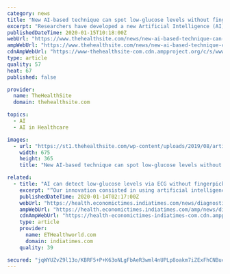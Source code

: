 ```yaml
---
category: news
title: "New AI-based technique can spot low-glucose levels without fingerprick test"
excerpt: "Researchers have developed a new Artificial Intelligence (AI)-based technique ... Basing on this information, clinicians can adapt the therapy to each individual,” the authors wrote."
publishedDateTime: 2020-01-15T10:18:00Z
webUrl: "https://www.thehealthsite.com/news/new-ai-based-technique-can-spot-low-glucose-levels-without-fingerprick-test-722291/"
ampWebUrl: "https://www.thehealthsite.com/news/new-ai-based-technique-can-spot-low-glucose-levels-without-fingerprick-test-722291/amp/"
cdnAmpWebUrl: "https://www-thehealthsite-com.cdn.ampproject.org/c/s/www.thehealthsite.com/news/new-ai-based-technique-can-spot-low-glucose-levels-without-fingerprick-test-722291/amp/"
type: article
quality: 57
heat: 67
published: false

provider:
  name: TheHealthSite
  domain: thehealthsite.com

topics:
  - AI
  - AI in Healthcare

images:
  - url: "https://st1.thehealthsite.com/wp-content/uploads/2019/08/artificial-intelligence-for-kidney-failure.jpg"
    width: 675
    height: 365
    title: "New AI-based technique can spot low-glucose levels without fingerprick test"

related:
  - title: "AI can detect low-glucose levels via ECG without fingerpick test"
    excerpt: "“Our innovation consisted in using artificial intelligence for automatic detecting ... Likewise, personalised therapy based on our system could be more effective than current approaches."
    publishedDateTime: 2020-01-14T02:17:00Z
    webUrl: "https://health.economictimes.indiatimes.com/news/diagnostics/ai-can-detect-low-glucose-levels-via-ecg-without-fingerpick-test/73236467"
    ampWebUrl: "https://health.economictimes.indiatimes.com/amp/news/diagnostics/ai-can-detect-low-glucose-levels-via-ecg-without-fingerpick-test/73236467"
    cdnAmpWebUrl: "https://health-economictimes-indiatimes-com.cdn.ampproject.org/c/s/health.economictimes.indiatimes.com/amp/news/diagnostics/ai-can-detect-low-glucose-levels-via-ecg-without-fingerpick-test/73236467"
    type: article
    provider:
      name: ETHealthworld.com
      domain: indiatimes.com
    quality: 39

secured: "jqWYUZvZ9l13o/KBRF5+P+K63oNLgFbAeR3wml4nUPLp8oakm7iZExFhCNBucL3voMy0qhGVxgyD6v4cneDQnEgmoCaVhmpuAsggiG4xP15ncYoeTdf8W4220EhHsf/lEKu7RzKL0mFmCjQjsDd/+99I2RH4nIZToVdaz8VHtnebz0XgByXOHeph6JCPzOj9l63pAvXbVDcFNgP6G+1mzidS012Rsc7OiVFHLjEp9HbqTIbPZj2HeIrSD+lJ1baak0UWfDk/SRdH/KCiYWLaFm9AjuTqayDiVSI2Zeegj+NFYbOtwDXcVY0VpZl8Q1d4;1JOqWD4v7OrXLwmOcq2XCQ=="
---
```


